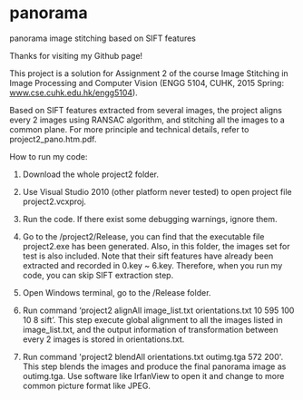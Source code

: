 # panorama
panorama image stitching based on SIFT features

Thanks for visiting my Github page!

This project is a solution for Assignment 2 of the course Image Stitching in Image Processing and Computer Vision (ENGG 5104, CUHK, 2015 Spring: www.cse.cuhk.edu.hk/engg5104).

Based on SIFT features extracted from several images, the project aligns every 2 images using RANSAC algorithm, and stitching all the images to a common plane. For more principle and technical details, refer to project2_pano.htm.pdf.

How to run my code:

1. Download the whole project2 folder.

2. Use Visual Studio 2010 (other platform never tested) to open project file project2.vcxproj.

3. Run the code. If there exist some debugging warnings, ignore them.

4. Go to the /project2/Release, you can find that the executable file project2.exe has been generated. Also, in this folder, the images set for test is also included. Note that their sift features have already been extracted and recorded in 0.key ~ 6.key. Therefore, when you run my code, you can skip SIFT extraction step.

5. Open Windows terminal, go to the /Release folder.

6. Run command ‘project2 alignAll image_list.txt orientations.txt 10 595 100 10 8 sift’. This step execute global alignment to all the images listed in image_list.txt, and the output information of transformation between every 2 images is stored in orientations.txt.

7. Run command 'project2 blendAll orientations.txt outimg.tga 572 200'. This step blends the images and produce the final panorama image as outimg.tga. Use software like IrfanView to open it and change to more common picture format like JPEG.
